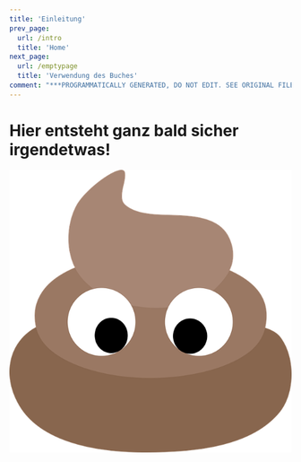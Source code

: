 ```yaml
---
title: 'Einleitung'
prev_page:
  url: /intro
  title: 'Home'
next_page:
  url: /emptypage
  title: 'Verwendung des Buches'
comment: "***PROGRAMMATICALLY GENERATED, DO NOT EDIT. SEE ORIGINAL FILES IN /content***"
---
```

# Hier entsteht ganz bald sicher irgendetwas!

<img src="images/empty_page.png" class="left">